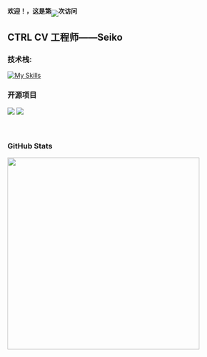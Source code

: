 #### 欢迎！，这是第<img align="middle" src="https://count.getloli.com/get/@:Seikoa?theme=rule34">次访问

## CTRL CV 工程师——Seiko



### **技术栈:**

[![My Skills](https://skillicons.dev/icons?i=python,java,go,linux,vim,bash)](https://skillicons.dev)

### 开源项目

[![](https://github-readme-stats.vercel.app/api/pin/?username=Seikoa&repo=akmonitor
)](https://github.com/Seikoa/akmonitor)
[![](https://github-readme-stats.vercel.app/api/pin/?username=Seikoa&repo=Fofa-api-for-web
)](https://github.com/Seikoa/Fofa-api-for-web)
<br><br><br>

### GitHub Stats

<p >
  <img  width="430" src="https://github-readme-stats.vercel.app/api?username=Seikoa&theme=github_dark&show_icons=true&show=reviews&hide_title=true&hide=contribs&hide_border=true" />
</p>

